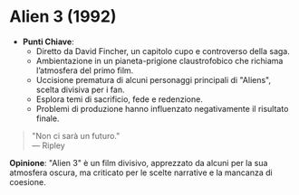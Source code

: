 # Alien 3 (1992)

- **Punti Chiave**: 
  - Diretto da David Fincher, un capitolo cupo e controverso della saga.
  - Ambientazione in un pianeta-prigione claustrofobico che richiama l’atmosfera del primo film.
  - Uccisione prematura di alcuni personaggi principali di "Aliens", scelta divisiva per i fan.
  - Esplora temi di sacrificio, fede e redenzione.
  - Problemi di produzione hanno influenzato negativamente il risultato finale.

> "Non ci sarà un futuro."  
> — Ripley

**Opinione**: "Alien 3" è un film divisivo, apprezzato da alcuni per la sua atmosfera oscura, ma criticato per le scelte narrative e la mancanza di coesione.
